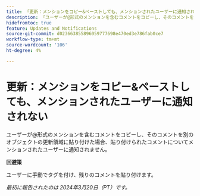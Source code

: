 ```yaml
---
title: 「更新：メンションをコピー&ペーストしても、メンションされたユーザーに通知されない」
description: 「ユーザーが@形式のメンションを含むコメントをコピーし、そのコメントを別のオブジェクトの更新領域に貼り付けても、貼り付けられたコメントについてメンションされたユーザーに通知されません。」
hidefromtoc: true
feature: Updates and Notifications
source-git-commit: d023663855896059777698e470ed3e786fab0ce7
workflow-type: tm+mt
source-wordcount: '106'
ht-degree: 4%

---
```



# 更新：メンションをコピー&amp;ペーストしても、メンションされたユーザーに通知されない

ユーザーが@形式のメンションを含むコメントをコピーし、そのコメントを別のオブジェクトの更新領域に貼り付けた場合、貼り付けられたコメントについてメンションされたユーザーに通知されません。

**回避策**

ユーザーに手動でタグを付け、残りのコメントを貼り付けます。

_最初に報告されたのは 2024年3月20日（PT）です。_
